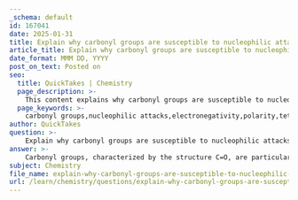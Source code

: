 ```yaml
---
_schema: default
id: 167041
date: 2025-01-31
title: Explain why carbonyl groups are susceptible to nucleophilic attacks.
article_title: Explain why carbonyl groups are susceptible to nucleophilic attacks.
date_format: MMM DD, YYYY
post_on_text: Posted on
seo:
  title: QuickTakes | Chemistry
  page_description: >-
    This content explains why carbonyl groups are susceptible to nucleophilic attacks, focusing on the polarity of the C=O bond, the role of nucleophiles, and examples of reactions involving carbonyl compounds.
  page_keywords: >-
    carbonyl groups,nucleophilic attacks,electronegativity,polarity,tetrahedral intermediate,biological molecules,metabolic pathways,aldoses,ketones,acetals,hemiacetals
author: QuickTakes
question: >-
    Explain why carbonyl groups are susceptible to nucleophilic attacks.
answer: >-
    Carbonyl groups, characterized by the structure C=O, are particularly susceptible to nucleophilic attacks due to their inherent polarity and the electronegativity of the oxygen atom. Here’s a detailed explanation of why this is the case:\n\n1. **Electronegativity and Polarity**: Oxygen is significantly more electronegative than carbon, which means it attracts electrons more strongly. In a carbonyl group, the oxygen atom pulls electron density away from the carbon atom, resulting in a partial negative charge (δ-) on the oxygen and a corresponding partial positive charge (δ+) on the carbon. This polarization creates a dipole moment, making the carbon atom an electrophile.\n\n2. **Nucleophilic Attack**: Nucleophiles are species that are rich in electrons and can donate a pair of electrons to form a chemical bond. The partial positive charge on the carbon atom in the carbonyl group makes it an attractive target for nucleophiles. When a nucleophile approaches the carbonyl carbon, it can donate its electron pair to form a new bond, leading to the formation of a tetrahedral intermediate.\n\n3. **Reactivity in Biological Molecules**: Carbonyl groups are prevalent in many biological molecules, such as sugars (e.g., fructose) and ketones. Their reactivity is crucial for various biochemical processes, including metabolic pathways and the formation of larger biomolecules.\n\n4. **Examples of Nucleophilic Reactions**: A common example of nucleophilic attack on a carbonyl group is the reaction of aldehydes and ketones with alcohols to form hemiacetals or acetals. In these reactions, the hydroxyl group of the alcohol acts as a nucleophile, attacking the electrophilic carbon of the carbonyl group.\n\nIn summary, the susceptibility of carbonyl groups to nucleophilic attacks is primarily due to the polar nature of the C=O bond, where the carbon atom carries a partial positive charge, making it an ideal site for nucleophilic attack. This property is fundamental in organic chemistry and plays a significant role in the reactivity of many biological molecules.
subject: Chemistry
file_name: explain-why-carbonyl-groups-are-susceptible-to-nucleophilic-attacks.md
url: /learn/chemistry/questions/explain-why-carbonyl-groups-are-susceptible-to-nucleophilic-attacks
---
```


&nbsp;